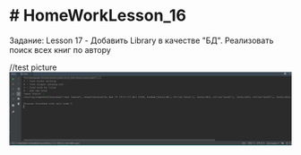 # # HomeWorkLesson_16
Задание:
Lesson 17 - Добавить Library в качестве "БД". Реализовать поиск всех книг по автору

//test picture
![Image alt](https://github.com/apache-red/HomeWorkLesson_16/raw/master/ShowTask.png)
